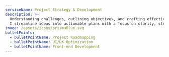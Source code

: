 ```yaml
---
serviceName: Project Strategy & Development
description: >-
  Understanding challenges, outlining objectives, and crafting effective solutions.
  I streamline ideas into actionable plans with a focus on clarity, strategy, and execution. Each step ensures that your project goals are achieved efficiently while maintaining quality and usability.
image: /assets/icons/prismaBlue.svg
bulletPoints:
  - bulletPointName: Project Roadmapping
  - bulletPointName: UI/UX Optimization
  - bulletPointName: Front-end Development
---
```


